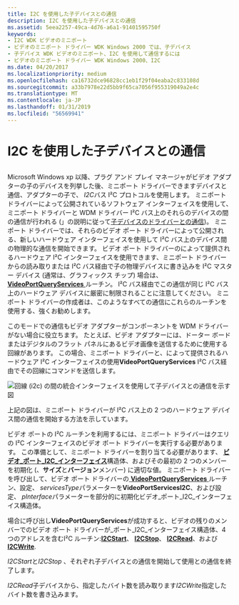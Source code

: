 ```yaml
---
title: I2C を使用した子デバイスとの通信
description: I2C を使用した子デバイスとの通信
ms.assetid: 5eea2257-49ca-4d76-a6a1-91401595750f
keywords:
- I2C WDK ビデオのミニポート
- ビデオのミニポート ドライバー WDK Windows 2000 では、子デバイス
- 子デバイス WDK ビデオのミニポート、I2C を使用して通信するには
- ビデオのミニポート ドライバー WDK Windows 2000、I2C
ms.date: 04/20/2017
ms.localizationpriority: medium
ms.openlocfilehash: ca16732dce96828cc1eb1f29f04eaba2c833108d
ms.sourcegitcommit: a33b7978e22d5bb9f65ca7056f955319049a2e4c
ms.translationtype: MT
ms.contentlocale: ja-JP
ms.lasthandoff: 01/31/2019
ms.locfileid: "56569941"
---
```

# <a name="using-i2c-to-communicate-with-a-child-device"></a>I2C を使用した子デバイスとの通信


## <span id="ddk_using_i2c_to_communicate_with_a_child_device_gg"></span><span id="DDK_USING_I2C_TO_COMMUNICATE_WITH_A_CHILD_DEVICE_GG"></span>


Microsoft Windows xp 以降、プラグ アンド プレイ マネージャがビデオ アダプターの子のデバイスを列挙した後、ミニポート ドライバーできますデバイスと通信、アダプターの子で、 *I2C*バス I²C プロトコルを使用します。 ミニポート ドライバーによって公開されているソフトウェア インターフェイスを使用して、ミニポート ドライバーと WDM ドライバー I²C バス上のそれらのデバイスの間の通信が行われる (」の説明に従って[子デバイスのドライバーとの通信](communicating-with-the-driver-of-a-child-device.md))。 ミニポート ドライバーでは、それらのビデオ ポート ドライバーによって公開される、新しいハードウェア インターフェイスを使用して I²C バス上のデバイス間の物理的な通信を開始できます。 ビデオ ポート ドライバーのによって提供されるハードウェア I²C インターフェイスを使用できます、ミニポート ドライバーからの読み取りまたは I²C バス経由で子の物理デバイスに書き込みを I²C マスター デバイス (通常は、グラフィックス チップ) 場合は、 [ **VideoPortQueryServices** ](https://msdn.microsoft.com/library/windows/hardware/ff570337)ルーチン。 I²C バス経由でこの通信が同じ I²C バス上のハードウェア デバイスに厳密に制限されることに注意してください。 ミニポート ドライバーの作成者は、このようなすべての通信にこれらのルーチンを使用する、強くお勧めします。

このモードでの通信もビデオ アダプターがコンポーネントを WDM ドライバーがない場合に役立ちます。 たとえば、ビデオ アダプターには、ドーター ボードまたはデジタルのフラット パネルにあるビデオ画像を送信するために使用する回線があります。 この場合、ミニポート ドライバーと、によって提供されるハードウェア I²C インターフェイスの使用**VideoPortQueryServices** I²C バス経由でその回線にコマンドを送信します。

![回線 (i2c) の間の統合インターフェイスを使用して子デバイスとの通信を示す図](images/i2cfig1.png)

上記の図は、ミニポート ドライバーが I²C バス上の 2 つのハードウェア デバイス間の通信を開始する方法を示しています。

ビデオ ポートの I²C ルーチンを利用するには、ミニポート ドライバーはクエリの I²C インターフェイスのビデオ ポート ドライバーを実行する必要があります。 この準備として、ミニポート ドライバーを割り当てる必要があります、 [**ビデオ\_ポート\_I2C\_インターフェイス**](https://msdn.microsoft.com/library/windows/hardware/ff570538)構造体、およびその最初の 2 つのメンバーを初期化 (、**サイズ**と**バージョン**メンバー) に適切な値。 ミニポート ドライバーを呼び出して、ビデオ ポート ドライバーの[ **VideoPortQueryServices** ](https://msdn.microsoft.com/library/windows/hardware/ff570337)ルーチン、設定、 *servicesType*パラメーターを**VideoPortServicesI2C**、および設定、 *pInterface*パラメーターを部分的に初期化ビデオ\_ポート\_I2C\_インターフェイス構造体。

場合に呼び出し**VideoPortQueryServices**が成功すると、ビデオの残りのメンバーでのビデオ ポート ドライバーが\_ポート\_I2C\_インターフェイス構造体、4 つのアドレスを含むI²C ルーチン:[**I2CStart**](https://msdn.microsoft.com/library/windows/hardware/ff567375)、 [ **I2CStop**](https://msdn.microsoft.com/library/windows/hardware/ff567376)、 [ **I2CRead**](https://msdn.microsoft.com/library/windows/hardware/ff567372)、および[ **I2CWrite**](https://msdn.microsoft.com/library/windows/hardware/ff567378).

*I2CStart*と*I2CStop* 、それぞれ子デバイスとの通信を開始して使用との通信を終了します。

*I2CRead*子デバイスから、指定したバイト数を読み取ります*I2CWrite*指定したバイト数を書き込みます。

 

 





